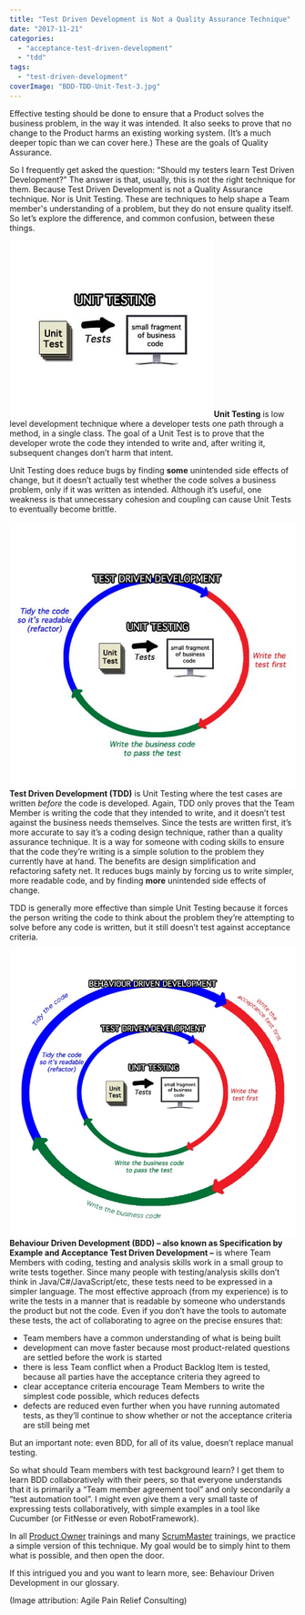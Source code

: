 ```yaml
---
title: "Test Driven Development is Not a Quality Assurance Technique"
date: "2017-11-21"
categories: 
  - "acceptance-test-driven-development"
  - "tdd"
tags: 
  - "test-driven-development"
coverImage: "BDD-TDD-Unit-Test-3.jpg"
---
```


Effective testing should be done to ensure that a Product solves the business problem, in the way it was intended. It also seeks to prove that no change to the Product harms an existing working system. (It’s a much deeper topic than we can cover here.) These are the goals of Quality Assurance.

So I frequently get asked the question: “Should my testers learn Test Driven Development?” The answer is that, usually, this is not the right technique for them. Because Test Driven Development is not a Quality Assurance technique. Nor is Unit Testing. These are techniques to help shape a Team member's understanding of a problem, but they do not ensure quality itself. So let’s explore the difference, and common confusion, between these things.

![Unit Testing image created by Agile Pain Relief Consulting](images/BDD-TDD-Unit-Test-1.jpg)**Unit Testing** is low level development technique where a developer tests one path through a method, in a single class. The goal of a Unit Test is to prove that the developer wrote the code they intended to write and, after writing it, subsequent changes don’t harm that intent.

Unit Testing does reduce bugs by finding **some** unintended side effects of change, but it doesn’t actually test whether the code solves a business problem, only if it was written as intended. Although it’s useful, one weakness is that unnecessary cohesion and coupling can cause Unit Tests to eventually become brittle.

![Test Driven Development image created by Agile Pain Relief Consulting](images/BDD-TDD-Unit-Test-2.jpg)**Test Driven Development (TDD)** is Unit Testing where the test cases are written _before_ the code is developed. Again, TDD only proves that the Team Member is writing the code that they intended to write, and it doesn’t test against the business needs themselves. Since the tests are written first, it’s more accurate to say it’s a coding design technique, rather than a quality assurance technique. It is a way for someone with coding skills to ensure that the code they’re writing is a simple solution to the problem they currently have at hand. The benefits are design simplification and refactoring safety net. It reduces bugs mainly by forcing us to write simpler, more readable code, and by finding **more** unintended side effects of change.

TDD is generally more effective than simple Unit Testing because it forces the person writing the code to think about the problem they’re attempting to solve before any code is written, but it still doesn’t test against acceptance criteria.

![Behavior Driven Development image created by Agile Pain Relief Consulting](images/BDD-TDD-Unit-Test-3.jpg)**Behaviour Driven Development (BDD) – also known as Specification by Example and Acceptance Test Driven Development –** is where Team Members with coding, testing and analysis skills work in a small group to write tests together. Since many people with testing/analysis skills don’t think in Java/C#/JavaScript/etc, these tests need to be expressed in a simpler language. The most effective approach (from my experience) is to write the tests in a manner that is readable by someone who understands the product but not the code. Even if you don’t have the tools to automate these tests, the act of collaborating to agree on the precise ensures that:

- Team members have a common understanding of what is being built
- development can move faster because most product-related questions are settled before the work is started
- there is less Team conflict when a Product Backlog Item is tested, because all parties have the acceptance criteria they agreed to
- clear acceptance criteria encourage Team Members to write the simplest code possible, which reduces defects
- defects are reduced even further when you have running automated tests, as they’ll continue to show whether or not the acceptance criteria are still being met

But an important note: even BDD, for all of its value, doesn’t replace manual testing.

So what should Team members with test background learn? I get them to learn BDD collaboratively with their peers, so that everyone understands that it is primarily a “Team member agreement tool” and only secondarily a “test automation tool”. I might even give them a very small taste of expressing tests collaboratively, with simple examples in a tool like Cucumber (or FitNesse or even RobotFramework).

In all [Product Owner](/certified-scrum-product-owner-cspo-training) trainings and many [ScrumMaster](/certified-scrummaster-csm-training) trainings, we practice a simple version of this technique. My goal would be to simply hint to them what is possible, and then open the door.

If this intrigued you and you want to learn more, see: Behaviour Driven Development in our glossary.

(Image attribution: Agile Pain Relief Consulting)
